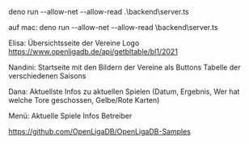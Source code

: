 deno run --allow-net --allow-read .\backend\server.ts

auf mac: deno run --allow-net --allow-read \backend\\server.ts


Elisa:
Übersichtsseite der Vereine
Logo
https://www.openligadb.de/api/getbltable/bl1/2021

Nandini:
Startseite mit den Bildern der Vereine als Buttons
Tabelle der verschiedenen Saisons

Dana:
Aktuellste Infos zu aktuellen Spielen (Datum, Ergebnis, Wer hat welche Tore geschossen, Gelbe/Rote Karten)

Menü:
Aktuelle Spiele
Infos
Betreiber

https://github.com/OpenLigaDB/OpenLigaDB-Samples